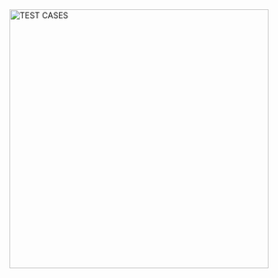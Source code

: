 <img width="456" alt="TEST CASES" src="https://user-images.githubusercontent.com/101088188/168425288-002e5f60-990c-4206-a87b-6fdd8177e956.png">

